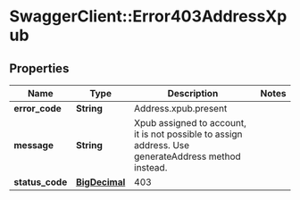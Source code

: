 # SwaggerClient::Error403AddressXpub

## Properties
Name | Type | Description | Notes
------------ | ------------- | ------------- | -------------
**error_code** | **String** | Address.xpub.present | 
**message** | **String** | Xpub assigned to account, it is not possible to assign address. Use generateAddress method instead. | 
**status_code** | [**BigDecimal**](BigDecimal.md) | 403 | 

